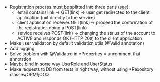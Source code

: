 - Registration process must be splitted into three parts ([see](https://dzone.com/articles/pedantic-guide-restful)):
    - email contains link -> GET(link) -> user get redirected to the client application (not directly to the service)
    - client application receives GET(link) -> proceed the confirmation of the registration doing a POST(link)
    - service receives POST(link) -> changing the status of the account to ACTIVE and responds OK (HTTP 200) to the client application
- Make user validation by default validation utils (@Valid annotation)
- Add logging
- Solve problem with @Validated in *Properties = uncomment that annotation
- Maybe bind in some way UserRole and UserStatus
- Make requests to DB from tests in right way, without using *Repository classes/ORM/jOOQ